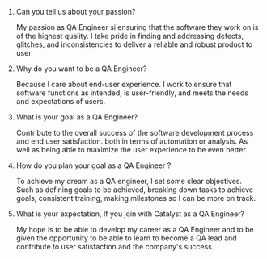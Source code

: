 1. Can you tell us about your passion?
   
   My passion as QA Engineer si ensuring that the software they work on is of the highest quality. I take pride in finding and addressing defects, glitches, and inconsistencies to deliver a reliable and robust product to user
2. Why do you want to be a QA Engineer?
   
   Because I care about end-user experience. I work to ensure that software functions as intended, is user-friendly, and meets the needs and expectations of users.
3. What is your goal as a QA Engineer?

   Contribute to the overall success of the software development process and end user satisfaction. both in terms of automation or analysis. As well as being able to maximize the user experience to be even better.
   
4. How do you plan your goal as a QA Engineer ?

   To achieve my dream as a QA engineer, I set some clear objectives. Such as defining goals to be achieved, breaking down tasks to achieve goals, consistent training, making milestones so I can be more on track.
   
5. What is your expectation, If you join with Catalyst as a QA Engineer?

   My hope is to be able to develop my career as a QA Engineer and to be given the opportunity to be able to learn to become a QA lead and contribute to user satisfaction and the company's success.

